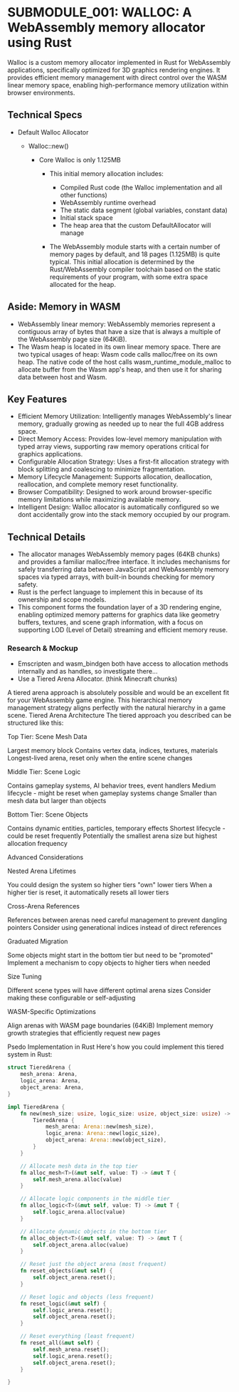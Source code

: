 # SUBMODULE_001: WALLOC: A WebAssembly memory allocator using Rust

Walloc is a custom memory allocator implemented in Rust for WebAssembly applications, specifically optimized for 3D graphics rendering engines. It provides efficient memory management with direct control over the WASM linear memory space, enabling high-performance memory utilization within browser environments.

## Technical Specs

- Default Walloc Allocator

  - Walloc::new()

    - Core Walloc is only 1.125MB

      - This initial memory allocation includes:

        - Compiled Rust code (the Walloc implementation and all other functions)
        - WebAssembly runtime overhead
        - The static data segment (global variables, constant data)
        - Initial stack space
        - The heap area that the custom DefaultAllocator will manage

      - The WebAssembly module starts with a certain number of memory pages by default, and 18 pages (1.125MB) is quite typical. This initial allocation is determined by the Rust/WebAssembly compiler toolchain based on the static requirements of your program, with some extra space allocated for the heap.

## Aside: Memory in WASM

- WebAssembly linear memory: WebAssembly memories represent a contiguous array of bytes that have a size that is always a multiple of the
  WebAssembly page size (64KiB).
- The Wasm heap is located in its own linear memory space. There are two typical usages of heap: Wasm code calls malloc/free on its own heap.
  The native code of the host calls wasm_runtime_module_malloc to allocate buffer from the Wasm app's heap, and then use it
  for sharing data between host and Wasm.

## Key Features

- Efficient Memory Utilization: Intelligently manages WebAssembly's linear memory, gradually growing as needed up to near the full 4GB address space.
- Direct Memory Access: Provides low-level memory manipulation with typed array views, supporting raw memory operations critical for graphics applications.
- Configurable Allocation Strategy: Uses a first-fit allocation strategy with block splitting and coalescing to minimize fragmentation.
- Memory Lifecycle Management: Supports allocation, deallocation, reallocation, and complete memory reset functionality.
- Browser Compatibility: Designed to work around browser-specific memory limitations while maximizing available memory.
- Intelligent Design: Walloc allocator is automatically configured so we dont accidentally grow into the stack memory occupied by our program.

## Technical Details

- The allocator manages WebAssembly memory pages (64KB chunks) and provides a familiar malloc/free interface. It includes mechanisms for safely transferring data between JavaScript and WebAssembly memory spaces via typed arrays, with built-in bounds checking for memory safety.
- Rust is the perfect language to implement this in because of its ownership and scope models.
- This component forms the foundation layer of a 3D rendering engine, enabling optimized memory patterns for graphics data like geometry buffers, textures, and scene graph information, with a focus on supporting LOD (Level of Detail) streaming and efficient memory reuse.

### Research & Mockup

- Emscripten and wasm_bindgen both have access to allocation methods internally and as handles, so investigate there...
- Use a Tiered Arena Allocator. (think Minecraft chunks)

A tiered arena approach is absolutely possible and would be an excellent fit for your WebAssembly game engine. This hierarchical memory management strategy aligns perfectly with the natural hierarchy in a game scene.
Tiered Arena Architecture
The tiered approach you described can be structured like this:

Top Tier: Scene Mesh Data

Largest memory block
Contains vertex data, indices, textures, materials
Longest-lived arena, reset only when the entire scene changes

Middle Tier: Scene Logic

Contains gameplay systems, AI behavior trees, event handlers
Medium lifecycle - might be reset when gameplay systems change
Smaller than mesh data but larger than objects

Bottom Tier: Scene Objects

Contains dynamic entities, particles, temporary effects
Shortest lifecycle - could be reset frequently
Potentially the smallest arena size but highest allocation frequency

Advanced Considerations

Nested Arena Lifetimes

You could design the system so higher tiers "own" lower tiers
When a higher tier is reset, it automatically resets all lower tiers

Cross-Arena References

References between arenas need careful management to prevent dangling pointers
Consider using generational indices instead of direct references

Graduated Migration

Some objects might start in the bottom tier but need to be "promoted"
Implement a mechanism to copy objects to higher tiers when needed

Size Tuning

Different scene types will have different optimal arena sizes
Consider making these configurable or self-adjusting

WASM-Specific Optimizations

Align arenas with WASM page boundaries (64KiB)
Implement memory growth strategies that efficiently request new pages

Psedo Implementation in Rust
Here's how you could implement this tiered system in Rust:

```rust
struct TieredArena {
    mesh_arena: Arena,
    logic_arena: Arena,
    object_arena: Arena,
}

impl TieredArena {
    fn new(mesh_size: usize, logic_size: usize, object_size: usize) -> Self {
        TieredArena {
            mesh_arena: Arena::new(mesh_size),
            logic_arena: Arena::new(logic_size),
            object_arena: Arena::new(object_size),
        }
    }

    // Allocate mesh data in the top tier
    fn alloc_mesh<T>(&mut self, value: T) -> &mut T {
        self.mesh_arena.alloc(value)
    }

    // Allocate logic components in the middle tier
    fn alloc_logic<T>(&mut self, value: T) -> &mut T {
        self.logic_arena.alloc(value)
    }

    // Allocate dynamic objects in the bottom tier
    fn alloc_object<T>(&mut self, value: T) -> &mut T {
        self.object_arena.alloc(value)
    }

    // Reset just the object arena (most frequent)
    fn reset_objects(&mut self) {
        self.object_arena.reset();
    }

    // Reset logic and objects (less frequent)
    fn reset_logic(&mut self) {
        self.logic_arena.reset();
        self.object_arena.reset();
    }

    // Reset everything (least frequent)
    fn reset_all(&mut self) {
        self.mesh_arena.reset();
        self.logic_arena.reset();
        self.object_arena.reset();
    }

}
```
